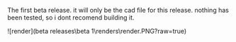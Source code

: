 The first beta release. it will only be the cad file for this release. nothing has been tested, so i dont recomend building it.

![render](beta releases\beta 1\renders\render.PNG?raw=true)
